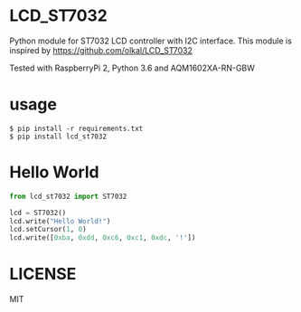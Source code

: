 # LCD_ST7032

Python module for ST7032 LCD controller with I2C interface. 
This module is inspired by https://github.com/olkal/LCD_ST7032

Tested with RaspberryPi 2, Python 3.6 and AQM1602XA-RN-GBW


# usage
```
$ pip install -r requirements.txt
$ pip install lcd_st7032
```

# Hello World

```python
from lcd_st7032 import ST7032

lcd = ST7032()
lcd.write("Hello World!")
lcd.setCursor(1, 0)
lcd.write([0xba, 0xdd, 0xc6, 0xc1, 0xdc, '!'])
```

# LICENSE

MIT
